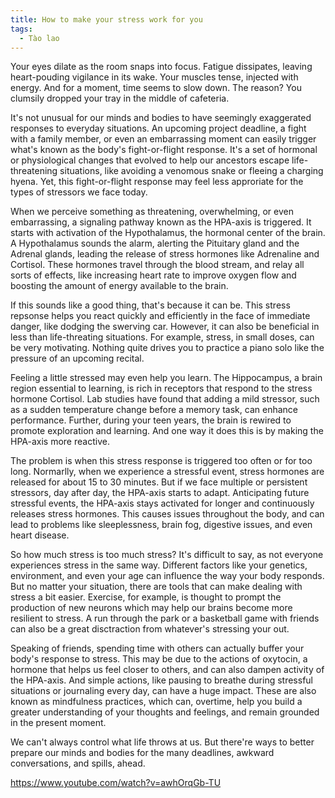 ```yaml
---
title: How to make your stress work for you
tags:
  - Tào lao
---
```


Your eyes dilate as the room snaps into focus. Fatigue dissipates, leaving heart-pouding vigilance in its wake. Your muscles tense, injected with energy. And for a moment, time seems to slow down. The reason? You clumsily dropped your tray in the middle of cafeteria.

It's not unusual for our minds and bodies to have seemingly exaggerated responses to everyday situations. An upcoming project deadline, a fight with a family member, or even an embarrassing moment can easily trigger what's known as the body's fight-or-flight response. It's a set of hormonal or physiological changes that evolved to help our ancestors escape life-threatening situations, like avoiding a venomous snake or fleeing a charging hyena. Yet, this fight-or-flight response may feel less approriate for the types of stressors we face today.

When we perceive something as threatening, overwhelming, or even embarrassing, a signaling pathway known as the HPA-axis is triggered. It starts with activation of the Hypothalamus, the hormonal center of the brain. A Hypothalamus sounds the alarm, alerting the Pituitary gland and the Adrenal glands, leading the release of stress hormones like Adrenaline and Cortisol. These hormones travel through the blood stream, and relay all sorts of effects, like increasing heart rate to improve oxygen flow and boosting the amount of energy available to the brain.

If this sounds like a good thing, that's because it can be. This stress repsonse helps you react quickly and efficiently in the face of immediate danger, like dodging the swerving car. However, it can also be beneficial in less than life-threating situations. For example, stress, in small doses, can be very motivating. Nothing quite drives you to practice a piano solo like the pressure of an upcoming recital.

Feeling a little stressed may even help you learn. The Hippocampus, a brain region essential to learning, is rich in receptors that respond to the stress hormone Cortisol. Lab studies have found that adding a mild stressor, such as a sudden temperature change before a memory task, can enhance performance. Further, during your teen years, the brain is rewired to promote exploration and learning. And one way it does this is by making the HPA-axis more reactive.

The problem is when this stress response is triggered too often or for too long. Normarlly, when we experience a stressful event, stress hormones are released for about 15 to 30 minutes. But if we face multiple or persistent stressors, day after day, the HPA-axis starts to adapt. Anticipating future stressful events, the HPA-axis stays activated for longer and continuously releases stress hormones. This causes issues throughout the body, and can lead to problems like sleeplessness, brain fog, digestive issues, and even heart disease.

So how much stress is too much stress? It's difficult to say, as not everyone experiences stress in the same way. Different factors like your genetics, environment, and even your age can influence the way your body responds. But no matter your situation, there are tools that can make dealing with stress a bit easier. Exercise, for example, is thought to prompt the production of new neurons which may help our brains become more resilient to stress. A run through the park or a basketball game with friends can also be a great disctraction from whatever's stressing your out.

Speaking of friends, spending time with others can actually buffer your body's response to stress. This may be due to the actions of oxytocin, a hormone that helps us feel closer to others, and can also dampen activity of the HPA-axis. And simple actions, like pausing to breathe during stressful situations or journaling every day, can have a huge impact. These are also known as mindfulness practices, which can, overtime, help you build a greater understanding of your thoughts and feelings, and remain grounded in the present moment.

We can't always control what life throws at us. But there're ways to better prepare our minds and bodies for the many deadlines, awkward conversations, and spills, ahead.

https://www.youtube.com/watch?v=awhOrqGb-TU
